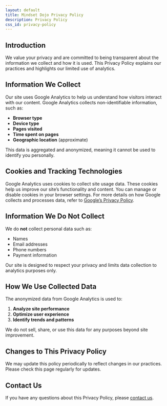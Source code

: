 ```yaml
---
layout: default
title: Mindset Dojo Privacy Policy
description: Privacy Policy
css_id: privacy-policy
---
```


## Introduction

We value your privacy and are committed to being transparent about the information we collect and how it is used. This Privacy Policy explains our practices and highlights our limited use of analytics.

## Information We Collect

Our site uses Google Analytics to help us understand how visitors interact with our content. Google Analytics collects non-identifiable information, such as:

* **Browser type**
* **Device type**
* **Pages visited**
* **Time spent on pages**
* **Geographic location** (approximate)

This data is aggregated and anonymized, meaning it cannot be used to identify you personally.

## Cookies and Tracking Technologies

Google Analytics uses cookies to collect site usage data. These cookies help us improve our site’s functionality and content. You can manage or disable cookies in your browser settings. For more details on how Google collects and processes data, refer to [Google’s Privacy Policy](https://policies.google.com/privacy).

## Information We Do Not Collect

We do **not** collect personal data such as:

* Names
* Email addresses
* Phone numbers
* Payment information

Our site is designed to respect your privacy and limits data collection to analytics purposes only.

## How We Use Collected Data

The anonymized data from Google Analytics is used to:

1. **Analyze site performance**
2. **Optimize user experience**
3. **Identify trends and patterns**

We do not sell, share, or use this data for any purposes beyond site improvement.

## Changes to This Privacy Policy

We may update this policy periodically to reflect changes in our practices. Please check this page regularly for updates.

## Contact Us

If you have any questions about this Privacy Policy, please [contact us]({{site.connect_url}}).